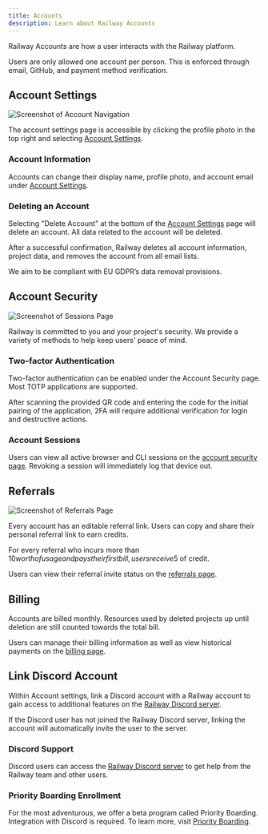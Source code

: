 ```yaml
---
title: Accounts
description: Learn about Railway Accounts
---
```


Railway Accounts are how a user interacts with the Railway platform.

Users are only allowed one account per person. This is enforced through email, GitHub, and payment method verification.

## Account Settings

<Image src="https://res.cloudinary.com/railway/image/upload/v1631917785/docs/account-nav_jzyaeb.png"
alt="Screenshot of Account Navigation"
layout="fixed"
width={770} height={564} quality={80} />

The account settings page is accessible by clicking the profile photo in the top right and selecting <a href="https://railway.com/account" target="_blank">Account Settings</a>.

### Account Information

Accounts can change their display name, profile photo, and account email under <a href="https://railway.com/account" target="_blank">Account Settings</a>.

### Deleting an Account

Selecting "Delete Account" at the bottom of the <a href="https://railway.com/account" target="_blank">Account Settings</a> page will delete an account. All data related to the account will be deleted.

After a successful confirmation, Railway deletes all account information, project data, and removes the account from all email lists.

We aim to be compliant with EU GDPR’s data removal provisions.

## Account Security

<Image src="https://res.cloudinary.com/railway/image/upload/v1631917786/docs/sessions_qo0lhw.png"
alt="Screenshot of Sessions Page"
layout="responsive"
width={1162} height={587} quality={80} />

Railway is committed to you and your project's security. We provide a variety of methods to help keep users' peace of mind.

### Two-factor Authentication

Two-factor authentication can be enabled under the Account Security page. Most TOTP applications are supported.

After scanning the provided QR code and entering the code for the initial pairing of the application, 2FA will require additional verification for login and destructive actions.

### Account Sessions

Users can view all active browser and CLI sessions on the <a href="https://railway.com/account/security" target="_blank">account security page</a>. Revoking a session will immediately log that device out.

## Referrals

<Image src="https://res.cloudinary.com/railway/image/upload/v1631917786/docs/referrals_iya9mz.png"
alt="Screenshot of Referrals Page"
layout="responsive"
width={1141} height={604} quality={80} />

Every account has an editable referral link. Users can copy and share their personal referral link to earn credits.

For every referral who incurs more than $10 worth of usage and pays their first bill, users receive 5$ of credit.

Users can view their referral invite status on the <a href="https://railway.com/account/referrals" target="_blank">referrals page</a>.

## Billing

Accounts are billed monthly. Resources used by deleted projects up until deletion are still counted towards the total bill.

Users can manage their billing information as well as view historical payments on the <a href="https://railway.com/workspace/billing" target="_blank">billing page</a>.

## Link Discord Account

Within Account settings, link a Discord account with a Railway account to gain access to additional features on the <a href="https://discord.gg/railway" target="_blank">Railway Discord server</a>.

If the Discord user has not joined the Railway Discord server, linking the account will automatically invite the user to the server.

### Discord Support

Discord users can access the <a href="https://discord.gg/railway" target="_blank">Railway Discord server</a> to get help from the Railway team and other users.

### Priority Boarding Enrollment

For the most adventurous, we offer a beta program called Priority Boarding. Integration with Discord is required. To learn more, visit [Priority Boarding](/reference/priority-boarding).
